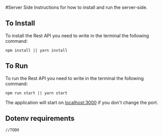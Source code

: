 #Server Side
Instructions for how to install and run the server-side.

To Install
---------
To install the Rest API you need to write in the terminal the following command:
```
npm install || yarn install
```

To Run
---------
To run the Rest API you need to write in the terminal the following command:
```
npm run start || yarn start
```
The application will start on [localhost:3000](http://localhost:3000/) if you don't change the port.

Dotenv requirements
--------------------
```
//TODO
```
